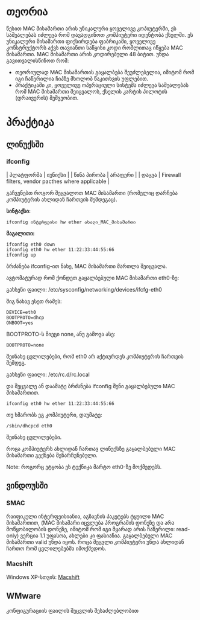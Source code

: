 # თეორია

წესით MAC მისამართი არის უნიკალური ყოველივე კოპიუტერში, ეს საშუალებას იძლევა რომ დავადგინოთ კომპიუტერი იდენტობა ქსელში. ეს უნიკალური მისამართი ფიქსირდება ფაბრიკაში, ყოველივე კონსტრუქტორს აქვს თავიანთი საწყისი კოდი რომლითაც იწყება MAC მისამართი. MAC მისამართი არის კოდირებული 48 ბიტით. უნდა გავითვალისწინოთ რომ:


  * თეორიულად MAC მისამართის გაყალბება შეუძლებელია, იმიტომ რომ იგი ჩაწერილია ჩიპზე მხოლობ წაკითხვის უფლებით.
  * პრაქტიკაში კი, ყოველივე ოპერაციული სისტემა იძლევა საშუალებას რომ MAC მისამართი შეიცვალოს, ქსელის კარტის პილოტის (დრაივერის) მეშვეობით.

# პრაქტიკა

## ლინუქსში

### ifconfig

| პლატფორმა | იუნიქსი |
| წინა პირობა | არაფერი |
| დაცვა       | Firewall filters, vendor pacthes where applicable |

გაჩვენებთ როგორ შეცვალოთ MAC მისამართი (რომელიც დარჩება კომპიუტერის ახლიდან ჩართვის შემდეგაც).

**სინტაქსი:**

```
ifconfig ინტერფეისი hw ether ახალი_MAC_მისამართი
```

**მაგალითი:**

```
ifconfig eth0 down
ifconfig eth0 hw ether 11:22:33:44:55:66
ifconfig up
```

ბრძანება ifconfig-ით ნახე, MAC მისამართი მართლა შეიცვალა.

ავტომატურად რომ ქონდეთ გაყალბებული MAC მისამართი eth0-ზე:

გახსენი ფაილი: /etc/sysconfig/networking/devices/ifcfg-eth0

შიგ ნახავ ესეთ რამეს:

```
DEVICE=eth0
BOOTPROTO=dhcp
ONBOOT=yes
```

BOOTPROTO-ს მიეცი none, ანუ გამოვა ასე:

```
BOOTPROTO=none
```

შეინახე ცვლილებები, რომ eth0 არ აქტიურდეს კომპიუტერის ჩართვის შემდეგ.

გახსენი ფაილი: /etc/rc.d/rc.local

და შეცვალე ან დაამატე ბრძანება ifconfig შენი გაყალბებული MAC მისამართით.

```
ifconfig eth0 hw ether 11:22:33:44:55:66
```

თუ ხმარობს ეგ კომპიუტერი, დაუმატე:

```
/sbin/dhcpcd eth0
```

შეინახე ცვლილებები.

როცა კომპიუტერს ახლიდან ჩართავ ლინუქსზე გაყალბებული MAC მისამართი გექნება შენარჩუნებული.

Note: როგორც ეტყობა ეს ტექნიკა მარტო eth0-ზე მოქმედებს.

## ვინდოუსში

### SMAC

რაიფიკული ინტერფეისიანია, აგზავნის პაკეტებს ტყუილი MAC მისამართით, (MAC მისამარი იცვლება პროგრამის დონეზე და არა მოწყობილობის დონეზე, იმიტომ რომ იგი მყარად არის ჩაწერილი: read-only)
ვერცია 1.1 უფასოა, ახლები კი ფასიანია. გაყალბებული MAC მისამართი valid უნდა იყოს.
როცა შეცვლი კომპიუტერი უნდა ახლიდან ჩართო რომ ცვლილებებმა იმოქმედოს.

### Macshift

Windows XP-სთვის: [Macshift](http://devices.natetrue.com/macshift)

## WMware

კონფიგურაციის ფაილის შეცვლის შესაძლებლობით

